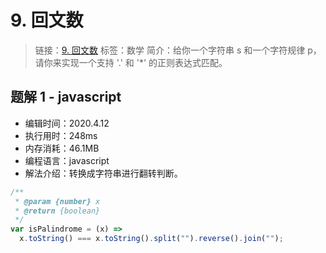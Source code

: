 # 9. 回文数

> 链接：[9. 回文数](https://leetcode-cn.com/problems/palindrome-number/)
> 标签：数学
> 简介：给你一个字符串 s 和一个字符规律 p，请你来实现一个支持 '.' 和 '\*' 的正则表达式匹配。

## 题解 1 - javascript

- 编辑时间：2020.4.12
- 执行用时：248ms
- 内存消耗：46.1MB
- 编程语言：javascript
- 解法介绍：转换成字符串进行翻转判断。

```javascript
/**
 * @param {number} x
 * @return {boolean}
 */
var isPalindrome = (x) =>
  x.toString() === x.toString().split("").reverse().join("");
```
